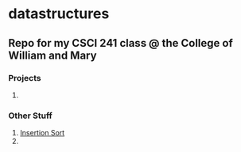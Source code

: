 # datastructures

## Repo for my CSCI 241 class @ the College of William and Mary

### Projects
1. 

### Other Stuff
1. [Insertion Sort](https://github.com/ignatius525/datastructures/blob/master/insertion_sort.py)
2. 